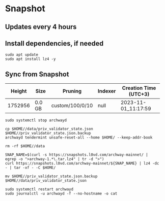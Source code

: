 # Snapshot

## Updates every 4 hours

## Install dependencies, if needed
```
sudo apt update
sudo apt install lz4 -y
```

## Sync from Snapshot  
| Height  | Size | Pruning | Indexer | Creation Time (UTC+3) |
| --------- | --------- | --------- | --------- | --------- |
| 1752956  | 0.0 GB  | custom/100/0/10 | null | 2023-11-01_11:17:59 |

```
sudo systemctl stop archwayd

cp $HOME//data/priv_validator_state.json $HOME//priv_validator_state.json.backup
archwayd tendermint unsafe-reset-all --home $HOME/ --keep-addr-book

rm -rf $HOME//data 

SNAP_NAME=$(curl -s https://snapshots.l0vd.com/archway-mainnet/ | egrep -o ">archway-1.*\.tar.lz4" | tr -d ">")
curl https://snapshots.l0vd.com/archway-mainnet/${SNAP_NAME} | lz4 -dc - | tar -xf - -C $HOME/

mv $HOME//priv_validator_state.json.backup $HOME//data/priv_validator_state.json

sudo systemctl restart archwayd
sudo journalctl -u archwayd -f --no-hostname -o cat